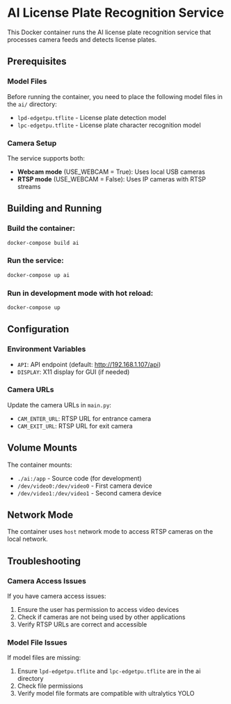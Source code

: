 # AI License Plate Recognition Service

This Docker container runs the AI license plate recognition service that processes camera feeds and detects license plates.

## Prerequisites

### Model Files

Before running the container, you need to place the following model files in the `ai/` directory:

- `lpd-edgetpu.tflite` - License plate detection model
- `lpc-edgetpu.tflite` - License plate character recognition model

### Camera Setup

The service supports both:

- **Webcam mode** (USE_WEBCAM = True): Uses local USB cameras
- **RTSP mode** (USE_WEBCAM = False): Uses IP cameras with RTSP streams

## Building and Running

### Build the container:

```bash
docker-compose build ai
```

### Run the service:

```bash
docker-compose up ai
```

### Run in development mode with hot reload:

```bash
docker-compose up
```

## Configuration

### Environment Variables

- `API`: API endpoint (default: http://192.168.1.107/api)
- `DISPLAY`: X11 display for GUI (if needed)

### Camera URLs

Update the camera URLs in `main.py`:

- `CAM_ENTER_URL`: RTSP URL for entrance camera
- `CAM_EXIT_URL`: RTSP URL for exit camera

## Volume Mounts

The container mounts:

- `./ai:/app` - Source code (for development)
- `/dev/video0:/dev/video0` - First camera device
- `/dev/video1:/dev/video1` - Second camera device

## Network Mode

The container uses `host` network mode to access RTSP cameras on the local network.

## Troubleshooting

### Camera Access Issues

If you have camera access issues:

1. Ensure the user has permission to access video devices
2. Check if cameras are not being used by other applications
3. Verify RTSP URLs are correct and accessible

### Model File Issues

If model files are missing:

1. Ensure `lpd-edgetpu.tflite` and `lpc-edgetpu.tflite` are in the ai directory
2. Check file permissions
3. Verify model file formats are compatible with ultralytics YOLO
